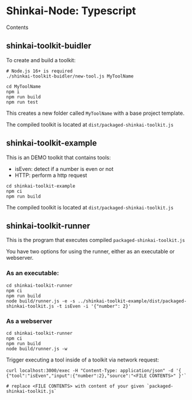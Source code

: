 # Shinkai-Node: Typescript

Contents

## shinkai-toolkit-buidler

To create and build a toolkit:
```
# Node.js 16+ is required
./shinkai-toolkit-buidler/new-tool.js MyToolName

cd MyToolName
npm i
npm run build
npm run test
```

This creates a new folder called `MyToolName` with a base project template.

The compiled toolkit is located at `dist/packaged-shinkai-toolkit.js`

## shinkai-toolkit-example

This is an DEMO toolkit that contains tools:
* isEven: detect if a number is even or not 
* HTTP: perform a http request

```
cd shinkai-toolkit-example
npm ci
npm run build
```
The compiled toolkit is located at `dist/packaged-shinkai-toolkit.js`


## shinkai-toolkit-runner

This is the program that executes compiled `packaged-shinkai-toolkit.js` 

You have two options for using the runner, either as an executable or webserver.

### As an executable:

```
cd shinkai-toolkit-runner
npm ci
npm run build
node build/runner.js -e -s ../shinkai-toolkit-example/dist/packaged-shinkai-toolkit.js -t isEven -i '{"number": 2}'
```

### As a webserver

```
cd shinkai-toolkit-runner
npm ci
npm run build
node build/runner.js -w
```

Trigger executing a tool inside of a toolkit via network request:
```
curl localhost:3000/exec -H "Content-Type: application/json" -d '{ {"tool":"isEven","input":{"number":2},"source":"<FILE CONTENTS>" }'`

# replace <FILE CONTENTS> with content of your given `packaged-shinkai-toolkit.js`
```